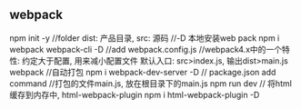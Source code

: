 ## webpack
npm init -y
//folder dist: 产品目录, src: 源码
//-D 本地安装web pack
npm i webpack webpack-cli -D
//add webpack.config.js
//webpack4.x中的一个特性: 约定大于配置, 用来减小配置文件 默认入口: src>index.js, 输出dist>main.js
webpack
//自动打包
npm i webpack-dev-server -D
// package.json add command
//打包的文件main.js, 放在根目录下的main.js
npm run dev
// 将html缓存到内存中, html-webpack-plugin
npm i html-webpack-plugin -D